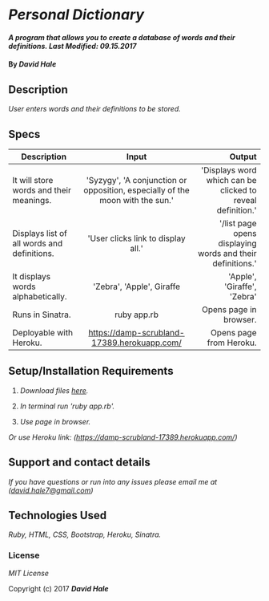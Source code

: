 # _Personal Dictionary_

#### _A program that allows you to create a database of words and their definitions. Last Modified: 09.15.2017_

#### By _David Hale_

## Description

_User enters words and their definitions to be stored._

## Specs

| Description        | Input           | Output  |
| ------------- |:-------------:| -----:|
| It will store words and their meanings. | 'Syzygy', 'A conjunction or opposition, especially of the moon with the sun.' | 'Displays word which can be clicked to reveal definition.' |
| Displays list of all words and definitions. | 'User clicks link to display all.' | '/list page opens displaying words and their definitions.' |
| It displays words alphabetically. | 'Zebra', 'Apple', Giraffe | 'Apple', 'Giraffe', 'Zebra' |
| Runs in Sinatra. |  ruby app.rb  | Opens page in browser. |
| Deployable with Heroku. | https://damp-scrubland-17389.herokuapp.com/ | Opens page from Heroku. |


## Setup/Installation Requirements

1. _Download files [here](https://github.com/phuzisham/anagram_check)._

2. _In terminal run 'ruby app.rb'._

3. _Use page in browser._

_Or use Heroku link: (https://damp-scrubland-17389.herokuapp.com/)_

## Support and contact details

_If you have questions or run into any issues please email me at (david.hale7@gmail.com)_

## Technologies Used

_Ruby, HTML, CSS, Bootstrap, Heroku, Sinatra._

### License

*MIT License*

Copyright (c) 2017 **_David Hale_**
